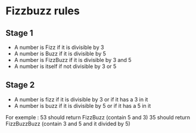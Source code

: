 # Fizzbuzz rules

## Stage 1
- A number is Fizz if it is divisible by 3
- A number is Buzz if it is divisible by 5
- A number is FizzBuzz if it is divisible by 3 and 5
- A number is itself if not divisible by 3 or 5

## Stage 2
- A number is fizz if it is divisible by 3 or if it has a 3 in it
- A number is buzz if it is divisible by 5 or if it has a 5 in it

For exemple :
    53 should return FizzBuzz (contain 5 and 3)
    35 should return FizzBuzzBuzz (contain 3 and 5 and it divided by 5)
